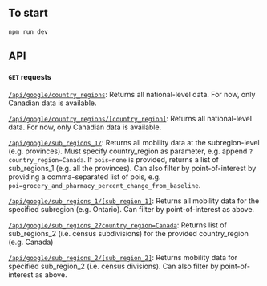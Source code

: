 ## To start

`npm run dev`

## API

#### `GET` requests

[`/api/google/country_regions`](https://mobilitygap.ca/api/google/country_regions): Returns all national-level data. For now, only Canadian data is available.

[`/api/google/country_regions/[country_region]`](https://mobilitygap.ca/api/google/country_regions/Canada): Returns all national-level data. For now, only Canadian data is available.

[`/api/google/sub_regions_1/`](https://mobilitygap.ca/api/google/sub_regions_1?country_region=Canada): Returns all mobility data at the subregion-level (e.g. provinces). Must specify country_region as parameter, e.g. append `?country_region=Canada`. If `pois=none` is provided, returns a list of sub_regions_1 (e.g. all the provinces). Can also filter by point-of-interest by providing a comma-separated list of pois, e.g. `poi=grocery_and_pharmacy_percent_change_from_baseline`.

[`/api/google/sub_regions_1/[sub_region_1]`](https://mobilitygap.ca/api/google/sub_regions_1/Ontario): Returns all mobility data for the specified subregion (e.g. Ontario). Can filter by point-of-interest as above.

[`/api/google/sub_regions_2?country_region=Canada`](https://mobilitygap.ca/api/google/sub_regions_2?country_region=Canada): Returns list of sub_regions_2 (i.e. census subdivisions) for the provided country_region (e.g. Canada)

[`/api/google/sub_regions_2/[sub_region_2]`](https://mobilitygap.ca/api/google/sub_regions_2/Division%20No.%201%20-%20Medicine%20Hata): Returns mobility data for specified sub_region_2 (i.e. census divisions). Can also filter by point-of-interest as above.

